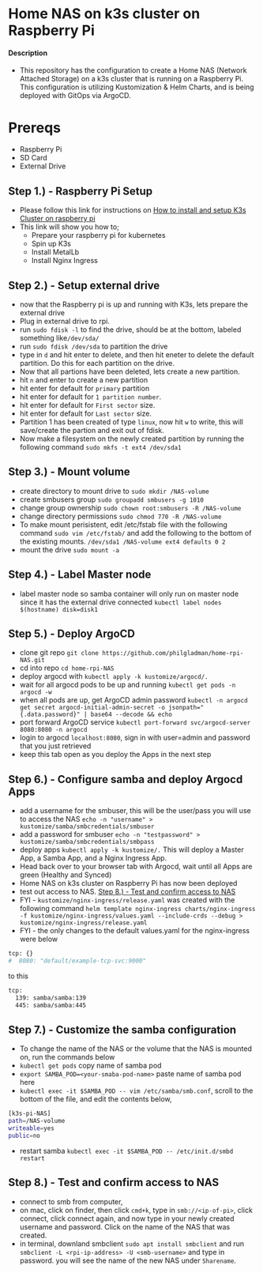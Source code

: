 # Home NAS on k3s cluster on Raspberry Pi
#### Description
- This repository has the configuration to create a Home NAS (Network Attached Storage) on a k3s cluster that is running on a Raspberry Pi. This configuration is utilizing Kustomization & Helm Charts, and is being deployed with GitOps via ArgoCD.

# Prereqs
- Raspberry Pi
- SD Card
- External Drive

## Step 1.) - Raspberry Pi Setup
- Please follow this link for instructions on [How to install and setup K3s Cluster on raspberry pi](https://github.com/philgladman/home-rpi-k3s-cluster.git)
- This link will show you how to;
  - Prepare your raspberry pi for kubernetes
  - Spin up K3s
  - Install MetalLb
  - Install Nginx Ingress


## Step 2.) - Setup external drive
- now that the Raspberry pi is up and running with K3s, lets prepare the external drive
- Plug in external drive to rpi.
- run `sudo fdisk -l` to find the drive, should be at the bottom, labeled something like`/dev/sda/`
- run `sudo fdisk /dev/sda` to partition the drive
- type in `d` and hit enter to delete, and then hit eneter to delete the default partition. Do this for each partition on the drive.
- Now that all partions have been deleted, lets create a new partition.
- hit `n` and enter to create a new partition
- hit enter for default for `primary` partition
- hit enter for default for `1 partition number`.
- hit enter for default for `First sector` size.
- hit enter for default for `Last sector` size.
- Partition 1 has been created of type `linux`, now hit `w` to write, this will save/create the partion and exit out of fdisk.
- Now make a filesystem on the newly created partition by running the following command `sudo mkfs -t ext4 /dev/sda1`

## Step 3.) - Mount volume
- create directory to mount drive to `sudo mkdir /NAS-volume`
- create smbusers group `sudo groupadd smbusers -g 1010`
- change group ownership `sudo chown root:smbusers -R /NAS-volume`
- change directory permissions `sudo chmod 770 -R /NAS-volume`
- To make mount perisistent, edit /etc/fstab file with the following command `sudo vim /etc/fstab/` and add the following to the bottom of the existing mounts. `/dev/sda1 /NAS-volume ext4 defaults 0 2`
- mount the drive `sudo mount -a`

## Step 4.) - Label Master node
- label master node so samba container will only run on master node since it has the external drive connected `kubectl label nodes $(hostname) disk=disk1`

## Step 5.) - Deploy ArgoCD
- clone git repo `git clone https://github.com/philgladman/home-rpi-NAS.git`
- cd into repo `cd home-rpi-NAS`
- deploy argocd with `kubectl apply -k kustomize/argocd/.`
- wait for all argocd pods to be up and running `kubectl get pods -n argocd -w`
- when all pods are up, get ArgoCD admin password `kubectl -n argocd get secret argocd-initial-admin-secret -o jsonpath="{.data.password}" | base64 --decode && echo`
- port forward ArgoCD service `kubectl port-forward svc/argocd-server 8080:8080 -n argocd`
- login to argocd `localhost:8080`, sign in with user=admin and password that you just retrieved
- keep this tab open as you deploy the Apps in the next step

## Step 6.) - Configure samba and deploy Argocd Apps
- add a username for the smbuser, this will be the user/pass you will use to access the NAS `echo -n "username" > kustomize/samba/smbcredentials/smbuser`
- add a password for smbuser `echo -n "testpassword" > kustomize/samba/smbcredentials/smbpass`
- deploy apps `kubectl apply -k kustomize/.` This will deploy a Master App, a Samba App, and a Nginx Ingress App.
- Head back over to your browser tab with Argocd, wait until all Apps are green (Healthy and Synced)
- Home NAS on k3s cluster on Raspberry Pi has now been deployed
- test out access to NAS. [Step 8.) - Test and confirm access to NAS](/README.md#step-8---test-and-confirm-access-to-nas)
- FYI - `kustomize/nginx-ingress/release.yaml` was created with the following command `helm template nginx-ingress charts/nginx-ingress -f kustomize/nginx-ingress/values.yaml --include-crds --debug > kustomize/nginx-ingress/release.yaml`
- FYI - the only changes to the default values.yaml for the nginx-ingress were below
```bash
tcp: {}
#  8080: "default/example-tcp-svc:9000"
```
to this
```bash
tcp: 
  139: samba/samba:139
  445: samba/samba:445
```

## Step 7.) - Customize the samba configuration
- To change the name of the NAS or the volume that the NAS is mounted on, run the commands below
- `kubectl get pods` copy name of samba pod
- `export SAMBA_POD=<your-smaba-pod-name>` paste name of samba pod here
- `kubectl exec -it $SAMBA_POD -- vim /etc/samba/smb.conf`, scroll to the bottom of the file, and edit the contents below,

```bash
[k3s-pi-NAS]
path=/NAS-volume
writeable=yes
public=no
```

- restart samba `kubectl exec -it $SAMBA_POD -- /etc/init.d/smbd restart`

## Step 8.) - Test and confirm access to NAS
- connect to smb from computer,
- on mac, click on finder, then click `cmd+k`, type in `smb://<ip-of-pi>`, click connect, click connect again, and now type in your newly created username and password. Click on the name of the NAS that was created.
- in terminal, downland smbclient `sudo apt install smbclient` and run `smbclient -L <rpi-ip-address> -U <smb-username>` and type in password. you will see the name of the new NAS under `Sharename`.
